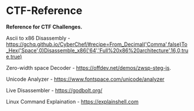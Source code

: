 # CTF-Reference
**Reference for CTF Challenges.**

Ascii to x86 Disassembly - https://gchq.github.io/CyberChef/#recipe=From_Decimal('Comma',false)To_Hex('Space',0)Disassemble_x86('64','Full%20x86%20architecture',16,0,true,true)

Zero-width space Decoder - https://offdev.net/demos/zwsp-steg-js.

Unicode Analyzer - https://www.fontspace.com/unicode/analyzer

Live Disassembler - https://godbolt.org/

Linux Command Explaination - https://explainshell.com
